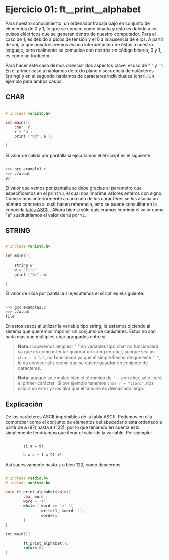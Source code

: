 # Ejercicio 01: ft__print__alphabet

Para nuestro conocimiento, un ordenador trabaja bajo en conjunto de elementos de 0 y 1, lo que se conoce como binario y esto es debido a los pulsos eléctricos que se generan dentro de nuestro computador. Para el caso de 1, es debido a picos de tensión y el 0 a la ausencia de ellos. A partir de ahí, lo que nosotros vemos es una interpretación de éstos a nuestro lenguaje, pero realmente se comunica con nostros en código binario, 0 y 1, es como un traductor.

Para hacer este caso demos direnciar dos aspectos clave, el uso de " " y ' '. En el primer caso a hablamos de texto plano o secuencia de catácteres (string) y en el segundo hablamos de carácteres individuales (char). Un ejemplo para ambos casos:

## CHAR

```C

# include <unistd.h>

int main(){
	char  r;
	r = 'a';
	print ("%d", a );

}

```

El valor de salida por pantalla si ejecutamos el el script es el siguiente:

```bash

>>> gcc example1.c
>>> ./a.out
97

```

El valor que vemos por pantalla se debe gracias al paramétro que especificamos en el print `%d`, el cual nos imprime valores enteros con signo. Como vimos anteriormente a cada uno de los carácteres se los asocia un número concreto al cuál hacen referencia, esto se puede consulitar en la conocida [tabla ASCII ](https://elcodigoascii.com.ar/). Ahora bien si sólo quisiéramos imprimir el valor como "a" sustituiríamos el valor de `%d` por `%c`.



## STRING

```C

# include <unistd.h>

int main(){
	
	string w 
	w = "file"
	print ("%s", w)

}

```

El valor de slida por pantalla si ejecutamos el script es el siguiente:

```bash

>>> gcc example2.c
>>> ./a.out
file

```

En estos casos al utilizar la variable tipo string, le estamos diciendo al sistema que queremos imprimir un conjunto de carácteres. Estos no son nada más que múltiples char agrupados entre sí.

> **Nota** si queremos emplear " " en variables tipo char no funcionaará ya que es como intentar guardar un string en char, aunque sea así `char r = "a"`, no funcionará ya que el simple hecho de que este `" "`, le da conocer al sistema que se quiere guardar un conjunto de carácteres.

> **Nota:** aunque se emplee bien el térmmino de `' '` con char, sólo leerá el primer carácter. Si por ejemplo tenemos `char r = "libro"`, nos saldrá un error y nos dirá que el tamaño es demasiado largo.



## Explicación

De los carácteres ASCII imprimibles de la tabla ASCII. Podemos en ella comprobar como el conjunto de elementos del abecedario está ordenado a partir de **a** (97) hasta **z** (122), por lo que teniendo en cuenta esto, simplemente tendríamos que iterar el valor de la variable. Por ejemplo:

```text

        si a = 97

        b = a + 1 = 97 +1

```

Así sucesivamente hasta z o bien 122, como deseemos:

```C

# include <stdio.h>
# include <unistd.h>

void ft_print_alphabet(void){
        char word ;
        word = 'a';
        while ( word <= 'z' ){
                write(1, &word, 1);
                word++;
        }
}

int main(){
			
        ft_print_alphabet();
        return 0;
}

```


